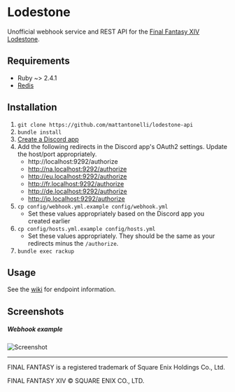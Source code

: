 # Lodestone

Unofficial webhook service and REST API for the [Final Fantasy XIV Lodestone](https://na.finalfantasyxiv.com/lodestone/).

## Requirements
* Ruby ~> 2.4.1
* [Redis](https://redis.io/)

## Installation
1. `git clone https://github.com/mattantonelli/lodestone-api`
2. `bundle install`
3. [Create a Discord app](https://discord.com/developers/applications/me)
4. Add the following redirects in the Discord app's OAuth2 settings. Update the host/port appropriately.
    * http://localhost:9292/authorize
    * http://na.localhost:9292/authorize
    * http://eu.localhost:9292/authorize
    * http://fr.localhost:9292/authorize
    * http://de.localhost:9292/authorize
    * http://jp.localhost:9292/authorize
3. `cp config/webhook.yml.example config/webhook.yml`
    * Set these values appropriately based on the Discord app you created earlier
3. `cp config/hosts.yml.example config/hosts.yml`
    * Set these values appropriately. They should be the same as your redirects minus the `/authorize`.
4. `bundle exec rackup`

## Usage

See the [wiki](https://github.com/mattantonelli/lodestone-api/wiki) for endpoint information.

## Screenshots

##### Webhook example

![Screenshot](https://i.imgur.com/mkQJMSx.png)

---

FINAL FANTASY is a registered trademark of Square Enix Holdings Co., Ltd.

FINAL FANTASY XIV © SQUARE ENIX CO., LTD.
